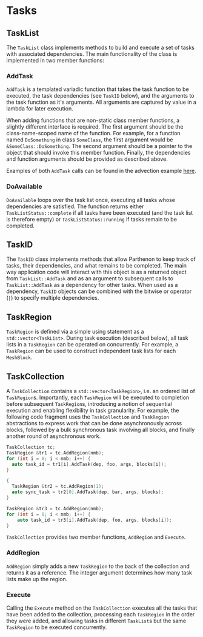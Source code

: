 # Tasks

## TaskList
The `TaskList` class implements methods to build and execute a set of tasks with associated dependencies.  The main functionality of the class is implemented in two member functions:

### AddTask
`AddTask` is a templated variadic function that takes the task function to be executed, the task dependencies (see `TaskID` below), and the arguments to the task function as it's arguments.  All arguments are captured by value in a lambda for later execution.

When adding functions that are non-static class member functions, a slightly different interface is required.  The first argument should be the class-name-scoped name of the function.  For example, for a function named `DoSomething` in class `SomeClass`, the first argument would be `&SomeClass::DoSomething`.  The second argument should be a pointer to the object that should invoke this member function.  Finally, the dependencies and function arguments should be provided as described above.

Examples of both `AddTask` calls can be found in the advection example [here](../example/advection/advection_driver.cpp).

### DoAvailable
`DoAvailable` loops over the task list once, executing all tasks whose dependencies are satisfied.  The function returns either `TaskListStatus::complete` if all tasks have been executed (and the task list is therefore empty) or `TaskListStatus::running` if tasks remain to be completed.

## TaskID
The `TaskID` class implements methods that allow Parthenon to keep track of tasks, their dependencies, and what remains to be completed.  The main way application code will interact with this object is as a returned object from `TaskList::AddTask` and as an argument to subsequent calls to `TaskList::AddTask` as a dependency for other tasks.  When used as a dependency, `TaskID` objects can be combined with the bitwise or operator (`|`) to specify multiple dependencies.

 ## TaskRegion
 `TaskRegion` is defined via a simple using statement as a `std::vector<TaskList>`.  During task execution (described below), all task lists in a `TaskRegion` can be operated on concurrently.  For example, a `TaskRegion` can be used to construct independent task lists for each `MeshBlock`.

 ## TaskCollection
 A `TaskCollection` contains a `std::vector<TaskRegion>`, i.e. an ordered list of `TaskRegion`s.  Importantly, each `TaskRegion` will be executed to completion before subsequent `TaskRegion`s, introducing a notion of sequential execution and enabling flexibility in task granularity.  For example, the following code fragment uses the `TaskCollection` and `TaskRegion` abstractions to express work that can be done asynchronously across blocks, followed by a bulk synchronous task involving all blocks, and finally another round of asynchronous work.
 ```c++
 TaskCollection tc;
 TaskRegion &tr1 = tc.AddRegion(nmb);
 for (int i = 0; i < nmb; i++) {
   auto task_id = tr1[i].AddTask(dep, foo, args, blocks[i]);
 }

 {
   TaskRegion &tr2 = tc.AddRegion(1);
   auto sync_task = tr2[0].AddTask(dep, bar, args, blocks);
 }

 TaskRegion &tr3 = tc.AddRegion(nmb);
 for (int i = 0; i < nmb; i++) {
     auto task_id = tr3[i].AddTask(dep, foo, args, blocks[i]);
 }
 ```

 `TaskCollection` provides two member functions, `AddRegion` and `Execute`.

 ### AddRegion

 `AddRegion` simply adds a new `TaskRegion` to the back of the collection and returns it as a reference.  The integer argument determines how many task lists make up the region.

 ### Execute

 Calling the `Execute` method on the `TaskCollection` executes all the tasks that have been added to the collection, processing each `TaskRegion` in the order they were added, and allowing tasks in different `TaskList`s but the same `TaskRegion` to be executed concurrently.